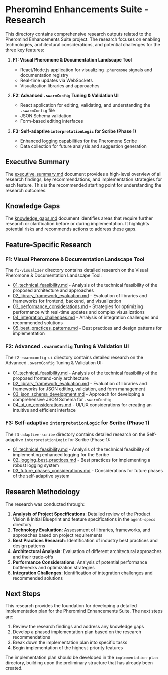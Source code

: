 # Pheromind Enhancements Suite - Research

This directory contains comprehensive research outputs related to the Pheromind Enhancements Suite project. The research focuses on enabling technologies, architectural considerations, and potential challenges for the three key features:

1. **F1: Visual Pheromone & Documentation Landscape Tool**
   - React/Node.js application for visualizing `.pheromone` signals and documentation registry
   - Real-time updates via WebSockets
   - Visualization libraries and approaches

2. **F2: Advanced `.swarmConfig` Tuning & Validation UI**
   - React application for editing, validating, and understanding the `.swarmConfig` file
   - JSON Schema validation
   - Form-based editing interfaces

3. **F3: Self-adaptive `interpretationLogic` for Scribe (Phase 1)**
   - Enhanced logging capabilities for the Pheromone Scribe
   - Data collection for future analysis and suggestion generation

## Executive Summary

The [executive_summary.md](./executive_summary.md) document provides a high-level overview of all research findings, key recommendations, and implementation strategies for each feature. This is the recommended starting point for understanding the research outcomes.

## Knowledge Gaps

The [knowledge_gaps.md](./knowledge_gaps.md) document identifies areas that require further research or clarification before or during implementation. It highlights potential risks and recommends actions to address these gaps.

## Feature-Specific Research

### F1: Visual Pheromone & Documentation Landscape Tool

The `f1-visualizer` directory contains detailed research on the Visual Pheromone & Documentation Landscape Tool:

- [01_technical_feasibility.md](./f1-visualizer/01_technical_feasibility.md) - Analysis of the technical feasibility of the proposed architecture and approaches
- [02_library_framework_evaluation.md](./f1-visualizer/02_library_framework_evaluation.md) - Evaluation of libraries and frameworks for frontend, backend, and visualization
- [03_performance_considerations.md](./f1-visualizer/03_performance_considerations.md) - Strategies for optimizing performance with real-time updates and complex visualizations
- [04_integration_challenges.md](./f1-visualizer/04_integration_challenges.md) - Analysis of integration challenges and recommended solutions
- [05_best_practices_patterns.md](./f1-visualizer/05_best_practices_patterns.md) - Best practices and design patterns for implementation

### F2: Advanced `.swarmConfig` Tuning & Validation UI

The `f2-swarmconfig-ui` directory contains detailed research on the Advanced `.swarmConfig` Tuning & Validation UI:

- [01_technical_feasibility.md](./f2-swarmconfig-ui/01_technical_feasibility.md) - Analysis of the technical feasibility of the proposed frontend-only architecture
- [02_library_framework_evaluation.md](./f2-swarmconfig-ui/02_library_framework_evaluation.md) - Evaluation of libraries and frameworks for JSON editing, validation, and form management
- [03_json_schema_development.md](./f2-swarmconfig-ui/03_json_schema_development.md) - Approach for developing a comprehensive JSON Schema for `.swarmConfig`
- [04_ui_ux_considerations.md](./f2-swarmconfig-ui/04_ui_ux_considerations.md) - UI/UX considerations for creating an intuitive and efficient interface

### F3: Self-adaptive `interpretationLogic` for Scribe (Phase 1)

The `f3-adaptive-scribe` directory contains detailed research on the Self-adaptive `interpretationLogic` for Scribe (Phase 1):

- [01_technical_feasibility.md](./f3-adaptive-scribe/01_technical_feasibility.md) - Analysis of the technical feasibility of implementing enhanced logging for the Scribe
- [02_logging_best_practices.md](./f3-adaptive-scribe/02_logging_best_practices.md) - Best practices for implementing a robust logging system
- [03_future_phases_considerations.md](./f3-adaptive-scribe/03_future_phases_considerations.md) - Considerations for future phases of the self-adaptive system

## Research Methodology

The research was conducted through:

1. **Analysis of Project Specifications**: Detailed review of the Product Vision & Initial Blueprint and feature specifications in the `agent-specs` directory
2. **Technology Evaluation**: Assessment of libraries, frameworks, and approaches based on project requirements
3. **Best Practices Research**: Identification of industry best practices and design patterns
4. **Architectural Analysis**: Evaluation of different architectural approaches and their trade-offs
5. **Performance Considerations**: Analysis of potential performance bottlenecks and optimization strategies
6. **Integration Challenges**: Identification of integration challenges and recommended solutions

## Next Steps

This research provides the foundation for developing a detailed implementation plan for the Pheromind Enhancements Suite. The next steps are:

1. Review the research findings and address any knowledge gaps
2. Develop a phased implementation plan based on the research recommendations
3. Break down the implementation plan into specific tasks
4. Begin implementation of the highest-priority features

The implementation plan should be developed in the `implementation-plan` directory, building upon the preliminary structure that has already been created.
